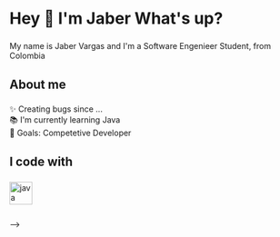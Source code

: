 <h1 align="left">Hey 👋 I'm Jaber What's up?</h1>

###

<p align="left">My name is Jaber Vargas and I'm a Software Engenieer Student, from Colombia</p>

###

<h2 align="left">About me</h2>

###

<p align="left">✨ Creating bugs since ...<br>📚 I'm currently learning Java<br>🎯 Goals: Competetive Developer<br></p>

###

<h2 align="left">I code with</h2>

###

<div align="left">
  <img src="https://cdn.jsdelivr.net/gh/devicons/devicon/icons/java/java-original.svg" height="40" alt="java logo"  />
  <img width="12" />

</div>

###
-->
